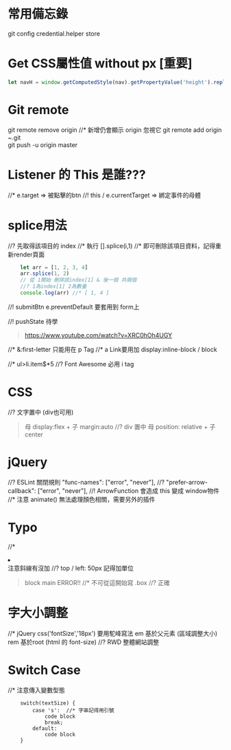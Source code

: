 # 常用備忘錄

git config credential.helper store 

# Get CSS屬性值 without px [重要]
```js
let navH = window.getComputedStyle(nav).getPropertyValue('height').replace(/[^-\d\.]/g, '')
```

# Git remote
git remote remove origin
//* 新增仍會顯示 origin 忽視它
git remote add origin ~.git  
git push -u origin master



# Listener 的 This 是誰???
//* e.target => 被點擊的btn
//! this / e.currentTarget => 綁定事件的母體  



# splice用法
//? 先取得該項目的 index
//* 執行 [].splice(i,1)
//* 即可刪除該項目資料，記得重新render頁面
```js
    let arr = [1, 2, 3, 4]
    arr.splice(1, 2) 
    // 從 1開始 刪除該index[1] & 後一個 共兩個
    //? 1為index[1] 2為數量
    console.log(arr) //* [ 1, 4 ]
```

//! submitBtn 
e.preventDefault 要套用到 form上
























//! pushState 待學
> https://www.youtube.com/watch?v=XRC0hOh4UGY

//* &:first-letter 只能用在 p Tag
//* a Link要用加 display:inline-block / block

//*  ul>li.item$*5
//? Font Awesome 必用 i tag

# CSS
//? 文字置中 (div也可用)
> 母 display:flex + 子 margin:auto
//? div 置中
> 母 position: relative + 子 center

# jQuery
//? ESLint 關閉規則 "func-names": ["error", "never"],
//? "prefer-arrow-callback": ["error", "never"],
//! ArrowFunction 會造成 this 變成 window物件
//* 注意 animate() 無法處理顏色相關，需要另外的插件


# Typo
//* <li> </li> 注意斜線有沒加
//? top / left: 50px 記得加單位
> block main
> ERROR!! //* 不可從這開始寫
>    .box //? 正確

# 字大小調整
//* jQuery css('fontSize','18px')  要用駝峰寫法
em 基於父元素 (區域調整大小)
rem 基於root (html 的 font-size) //? RWD 整體網站調整

# Switch Case
//* 注意傳入變數型態
```
    switch(textSize) {
        case 's':  //* 字串記得用引號
            code block
            break;
        default:
            code block
    }
```